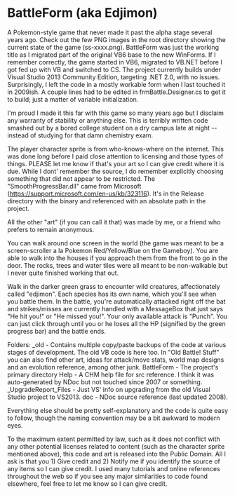 # BattleForm (aka Edjimon)
A Pokemon-style game that never made it past the alpha stage several years ago. Check out the few PNG images in the root directory showing the current state of the game (ss-xxxx.png). BattleForm was just the working title as I migrated part of the original VB6 base to the new WinForms. If I remember correctly, the game started in VB6, migrated to VB.NET before I got fed up with VB and switched to CS. The project currently builds under Visual Studio 2013 Community Edition, targeting .NET 2.0, with no issues. Surprisingly, I left the code in a mostly workable form when I last touched it in 2009ish. A couple lines had to be edited in frmBattle.Designer.cs to get it to build; just a matter of variable initialization.

I'm proud I made it this far with this game so many years ago but I disclaim any warranty of stability or anything else. This is terribly written code smashed out by a bored college student on a dry campus late at night -- instead of studying for that damn chemistry exam.

The player character sprite is from who-knows-where on the internet. This was done long before I paid close attention to licensing and those types of things. PLEASE let me know if that's your art so I can give credit where it is due. While I dont' remember the source, I do remember explicitly choosing something that did not appear to be restricted. The "SmoothProgressBar.dll" came from Microsoft (https://support.microsoft.com/en-us/kb/323116). It's in the Release directory with the binary and referenced with an absolute path in the project.

All the other "art" (if you can call it that) was made by me, or a friend who prefers to remain anonymous.

You can walk around one screen in the world (the game was meant to be a screen-scroller a la Pokemon Red/Yellow/Blue on the Gameboy). You are able to walk into the houses if you approach them from the front to go in the door. The rocks, trees and water tiles were all meant to be non-walkable but I never quite finished working that out.

Walk in the darker green grass to encounter wild creatures, affectionately called "edjimon". Each species has its own name, which you'll see when you battle them. In the battle, you're automatically attacked right off the bat and strikes/misses are currently handled with a MessageBox that just says "He hit you!" or "He missed you!". Your only available attack is "Punch". You can just click through until you or he loses all the HP (signified by the green progress bar) and the battle ends.

Folders:
_old - Contains multiple copy/paste backups of the code at various stages of development. The old VB code is here too. In "Old Battle! Stuff" you can also find other art, ideas for attack/move stats, world map designs and an evolution reference, among other junk.
BattleForm - The project's primary directory
Help - A CHM help file for src reference. I think it was auto-generated by NDoc but not touched since 2007 or something.
_UpgradeReport_Files - Just VS' info on upgrading from the old Visual Studio project to VS2013.
doc - NDoc source reference (last updated 2008). 

Everything else should be pretty self-explanatory and the code is quite easy to follow, though the naming convention may be  a bit awkward to modern eyes.

To the maximum extent permitted by law, such as it does not conflict with any other potential licenses related to content (such as the character sprite mentioned above), this code and art is released into the Public Domain. All I ask is that you 1) Give credit and 2) Notify me if you identify the source of any items so I can give credit. I used many tutorials and online references throughout the web so if you see any major similarities to code found elsewhere, feel free to let me know so I can give credit.
